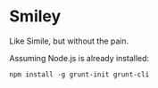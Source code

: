Smiley
======

Like Simile, but without the pain.


Assuming Node.js is already installed:

    npm install -g grunt-init grunt-cli

